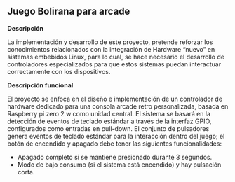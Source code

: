 ## Juego Bolirana para arcade


**Descripción**

La implementación y desarrollo de este proyecto, pretende reforzar los conocimientos relacionados con la integración de Hardware “nuevo” en sistemas embebidos Linux, para lo cual, se hace necesario el desarrollo de controladores especializados para que estos sistemas puedan interactuar correctamente con los dispositivos.

**Descripción funcional**

El proyecto se enfoca en el diseño e implementación de un controlador de hardware dedicado para una consola arcade retro personalizada, basada en Raspberry pi zero 2 w como unidad central. El sistema se basará en la detección de eventos de teclado estándar a través de la interfaz GPIO, configurados como entradas en pull-down. El conjunto de pulsadores genera eventos de teclado estándar para la interacción dentro del juego; el botón de encendido y apagado debe tener las siguientes funcionalidades:

- Apagado completo si se mantiene presionado durante 3 segundos.
- Modo de bajo consumo (si el sistema está encendido) y hay pulsación corta.